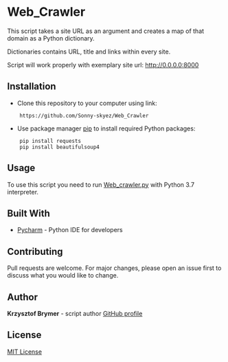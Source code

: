 # Web_Crawler

This script takes a site URL as an argument and creates a map of that domain as a Python dictionary. 

Dictionaries contains URL, title and links within every site. 

Script will work properly with exemplary site url: http://0.0.0.0:8000

## Installation

- Clone this repository to your computer using link:

```
    https://github.com/Sonny-skyez/Web_Crawler
```

- Use package manager [pip](https://pypi.org/project/pip/) to install required Python packages:

```
    pip install requests
    pip install beautifulsoup4
```
## Usage

To use this script you need to run [Web_crawler.py](https://github.com/Sonny-skyez/Web_Crawler/blob/master/web_crawler.py) with Python 3.7 interpreter.

## Built With

- [Pycharm](https://www.jetbrains.com/pycharm/) - Python IDE for developers

## Contributing

Pull requests are welcome. For major changes, please open an issue first to discuss what you would like to change.

## Author

**Krzysztof Brymer** - script author [GitHub profile](https://github.com/Sonny-skyez)

## License

[MIT License](https://choosealicense.com/licenses/mit/)

